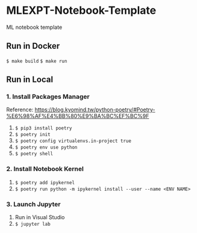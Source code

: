 # MLEXPT-Notebook-Template

ML notebook template

## Run in Docker
``$ make build``
``$ make run``

## Run in Local

### 1. Install Packages Manager
Reference: <https://blog.kyomind.tw/python-poetry/#Poetry-%E6%98%AF%E4%BB%80%E9%BA%BC%EF%BC%9F>
1. ``$ pip3 install poetry``
2. ``$ poetry init``
3. ``$ poetry config virtualenvs.in-project true``
4. ``$ poetry env use python``
5. ``$ poetry shell``

### 2. Install Notebook Kernel
1. ``$ poetry add ipykernel``
2. ``$ poetry run python -m ipykernel install --user --name <ENV NAME>``

### 3. Launch Jupyter
1. Run in Visual Studio
2. ``$ jupyter lab``
